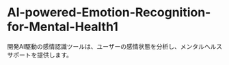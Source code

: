 # AI-powered-Emotion-Recognition-for-Mental-Health1
開発AI駆動の感情認識ツールは、ユーザーの感情状態を分析し、メンタルヘルスサポートを提供します。
